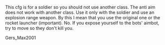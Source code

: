 This cfg is for a soldier so you should not use another class. The anti aim does not work with another class. Use it only with the soldier and use an explosion range weapon. By this I mean that you use the original one or the rocket launcher (important). No. If you expose yourself to the bots' aimbot, try to move so they don't kill you.


Gers_Max2001
